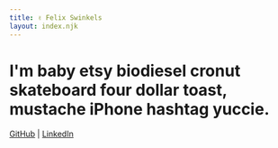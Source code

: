 ```yaml
---
title: ✌️ Felix Swinkels
layout: index.njk
---
```


# I'm baby etsy biodiesel cronut skateboard four dollar toast, mustache iPhone hashtag yuccie.

[GitHub](https://github.com/tgifelix) | [LinkedIn](https://linkedin.com/in/felixswinkels)